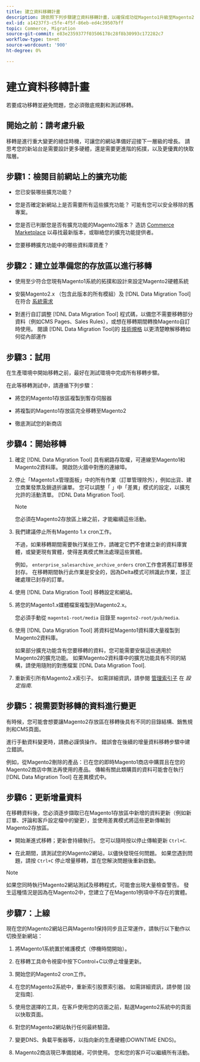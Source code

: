 ```yaml
---
title: 建立資料移轉計畫
description: 請依照下列步驟建立資料移轉計畫，以確保成功從Magento1升級至Magento2。
exl-id: a14237f3-c5fe-4f5f-86eb-ed4c39507bff
topic: Commerce, Migration
source-git-commit: e83e2359377f03506178c28f8b30993c172282c7
workflow-type: tm+mt
source-wordcount: '900'
ht-degree: 0%

---
```


# 建立資料移轉計畫

若要成功移轉並避免問題，您必須徹底規劃和測試移轉。

## 開始之前：請考慮升級

移轉是進行重大變更的絕佳時機，可讓您的網站準備好迎接下一層級的增長。 請思考您的新站台是需要設計更多硬體，還是需要更進階的拓撲，以及更優異的快取階層。

## 步驟1：檢閱目前網站上的擴充功能

* 您已安裝哪些擴充功能？

* 您是否確定新網站上是否需要所有這些擴充功能？ 可能有您可以安全移除的舊專案。

* 您是否已判斷您是否有擴充功能的Magento2版本？ 造訪 [Commerce Marketplace] 以尋找最新版本，或聯絡您的擴充功能提供者。

* 您要移轉擴充功能中的哪些資料庫資產？

## 步驟2：建立並準備您的存放區以進行移轉

* 使用至少符合您現有Magento1系統的拓撲和設計來設定Magento2硬體系統

* 安裝Magento2.x （包含此版本的所有模組）及 [!DNL Data Migration Tool] 在符合 [系統需求](../../installation/system-requirements.md)

* 對進行自訂調整 [!DNL Data Migration Tool] 程式碼，以備您不需要移轉部分資料（例如CMS Pages、Sales Rules），或想在移轉期間轉換Magento自訂時使用。 閱讀 [!DNL Data Migration Tool]的 [技術規格](technical-specification.md) 以更清楚瞭解移轉如何從內部運作

## 步驟3：試用

在生產環境中開始移轉之前，最好在測試環境中完成所有移轉步驟。

在此等移轉測試中，請遵循下列步驟：

* 將您的Magento1存放區複製到暫存伺服器

* 將複製的Magento1存放區完全移轉至Magento2

* 徹底測試您的新商店

## 步驟4：開始移轉

1. 確定 [!DNL Data Migration Tool] 具有網路存取權，可連線至Magento1和Magento2資料庫。 開啟防火牆中對應的連線埠。

1. 停止「Magento1.x管理面板」中的所有作業（訂單管理除外），例如出貨、建立商業發票及銷退折讓單。 您可以調整「 」中「差異」模式的設定，以擴充允許的活動清單。 [!DNL Data Migration Tool].

   >[!NOTE]
   >
   >您必須在Magento2存放區上線之前，才能繼續這些活動。

1. 我們建議停止所有Magento 1.x cron工作。

   不過，如果移轉期間需要執行某些工作，請確定它們不會建立新的資料庫實體，或變更現有實體，使得差異模式無法處理這些實體。

   例如， `enterprise_salesarchive_archive_orders` cron工作會將舊訂單移至封存。 在移轉期間執行此作業是安全的，因為Delta模式可辨識此作業，並正確處理已封存的訂單。

1. 使用 [!DNL Data Migration Tool] 移轉設定和網站。

1. 將您的Magento1.x媒體檔案複製到Magento2.x。

   您必須手動從 `magento1-root/media` 目錄至 `magento2-root/pub/media`.

1. 使用 [!DNL Data Migration Tool] 將資料從Magento1資料庫大量複製到Magento2資料庫。

   如果部分擴充功能含有您要移轉的資料，您可能需要安裝這些適用於Magento2的擴充功能。 如果Magento2資料庫中的擴充功能具有不同的結構，請使用隨附的對應檔案 [!DNL Data Migration Tool].

1. 重新索引所有Magento2.x索引子。 如需詳細資訊，請參閱 [管理索引子](../../configuration/cli/manage-indexers.md) 在 _設定指南_.

## 步驟5：視需要對移轉的資料進行變更

有時候，您可能會想要讓Magento2存放區在移轉後具有不同的目錄結構、銷售規則和CMS頁面。

進行手動資料變更時，請務必謹慎操作。 錯誤會在後續的增量資料移轉步驟中建立錯誤。

例如，從Magento2刪除的產品：已在您的即時Magento1商店中購買且在您的Magento2商店中無法再使用的產品。 傳輸有關此類購買的資料可能會在執行 [!DNL Data Migration Tool] 在差異模式中。

## 步驟6：更新增量資料

在移轉資料後，您必須逐步擷取已在Magento1存放區中新增的資料更新（例如新訂單、評論和客戶設定檔中的變更），並使用差異模式將這些更新傳輸到Magento2存放區。

* 開始漸進式移轉；更新會持續執行。 您可以隨時按以停止傳輸更新 `Ctrl+C`.

* 在此期間，請測試您的Magento2網站，以儘快發現任何問題。 如果您遇到問題，請按 `Ctrl+C` 停止增量移轉，並在您解決問題後重新啟動。

>[!NOTE]
>
>如果您同時執行Magento2網站測試及移轉程式，可能會出現大量檢查警告。 發生這種情況是因為在Magento2中，您建立了在Magento1例項中不存在的實體。

## 步驟7：上線

現在您的Magento2網站已與Magento1保持同步且正常運作，請執行以下動作以切換至新網站：

1. 將Magento1系統置於維護模式（停機時間開始）。

1. 在移轉工具命令視窗中按下Control+C以停止增量更新。

1. 開始您的Magento2 cron工作。

1. 在您的Magento2系統中，重新索引股票索引器。 如需詳細資訊，請參閱 [設定指南].

1. 使用您選擇的工具，在客戶使用您的店面之前，點選Magento2系統中的頁面以快取頁面。

1. 對您的Magento2網站執行任何最終驗證。

1. 變更DNS、負載平衡器等，以指向新的生產硬體(DOWNTIME ENDS)。

1. Magento2商店現已準備就緒，可供使用。 您和您的客戶可以繼續所有活動。

<!-- LINK ADDRESSES -->

[Commerce Marketplace]: https://marketplace.magento.com
